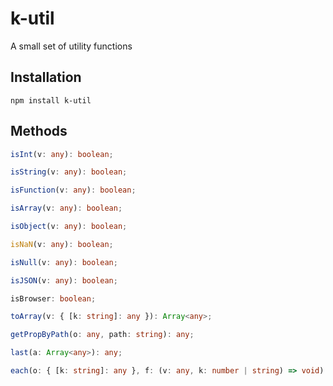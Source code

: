 # k-util

A small set of utility functions

## Installation

```
npm install k-util
```

## Methods

```typescript
isInt(v: any): boolean;

isString(v: any): boolean;

isFunction(v: any): boolean;

isArray(v: any): boolean;

isObject(v: any): boolean;

isNaN(v: any): boolean;

isNull(v: any): boolean;

isJSON(v: any): boolean;

isBrowser: boolean;

toArray(v: { [k: string]: any }): Array<any>;

getPropByPath(o: any, path: string): any;

last(a: Array<any>): any;

each(o: { [k: string]: any }, f: (v: any, k: number | string) => void): void;
```
